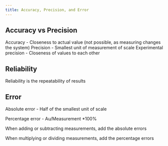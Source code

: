 ```yaml
---
title: Accuracy, Precision, and Error
---
```


## Accuracy vs Precision
Accuracy - Closeness to actual value (not possible, as measuring changes the system)
Precision - Smallest unit of measurement of scale
Experimental precision - Closeness of values to each other
## Reliability
Reliability is the repeatability of results
## Error
Absolute error - Half of the smallest unit of scale

Percentage error - Au/Measurement *100%

When adding or subtracting measurements, add the absolute errors

When multiplying or dividing measurements, add the percentage errors